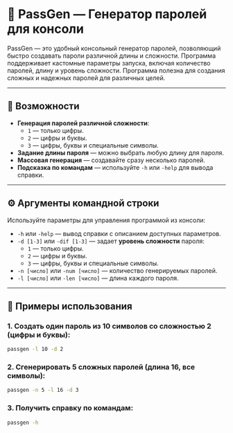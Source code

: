 # 🔐 PassGen — Генератор паролей для консоли

PassGen — это удобный консольный генератор паролей, позволяющий быстро создавать пароли различной длины и сложности. Программа поддерживает кастомные параметры запуска, включая количество паролей, длину и уровень сложности. Программа полезна для создания сложных и надежных паролей для различных целей.

---

## 🎉 Возможности

- **Генерация паролей различной сложности**:
  - `1` — только цифры.
  - `2` — цифры и буквы.
  - `3` — цифры, буквы и специальные символы.
- **Задание длины пароля** — можно выбрать любую длину для пароля.
- **Массовая генерация** — создавайте сразу несколько паролей.
- **Подсказка по командам** — используйте `-h` или `-help` для вывода справки.

---

## ⚙️ Аргументы командной строки

Используйте параметры для управления программой из консоли:

- `-h` или `-help` — вывод справки с описанием доступных параметров.
- `-d [1-3]` или `-dif [1-3]` — задает **уровень сложности** пароля:
  - `1` — только цифры.
  - `2` — цифры и буквы.
  - `3` — цифры, буквы и специальные символы.
- `-n [число]` или `-num [число]` — количество генерируемых паролей.
- `-l [число]` или `-len [число]` — длина каждого пароля.

---

## 🔧 Примеры использования

### 1. Создать один пароль из 10 символов со сложностью 2 (цифры и буквы):
```bash
passgen -l 10 -d 2
```
### 2. Сгенерировать 5 сложных паролей (длина 16, все символы):
```bash
passgen -n 5 -l 16 -d 3
```
### 3. Получить справку по командам:
```bash
passgen -h
```
